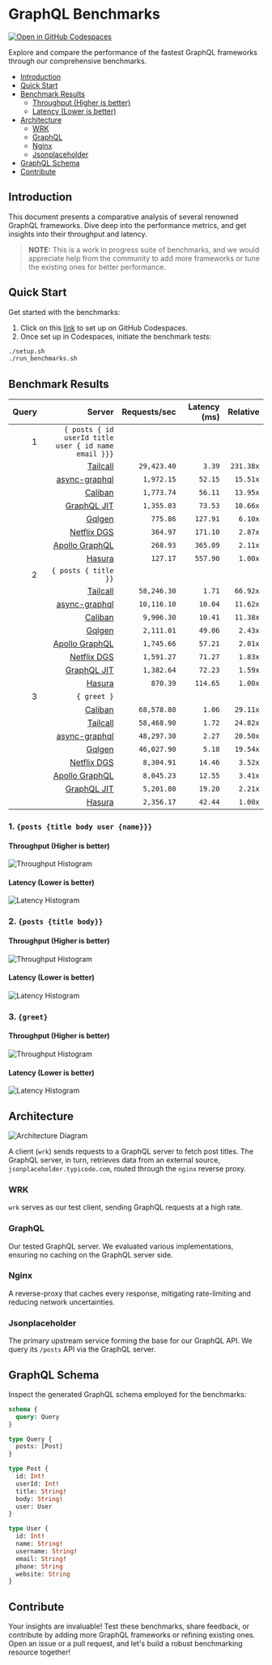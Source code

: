 # GraphQL Benchmarks <!-- omit from toc -->

[![Open in GitHub Codespaces](https://github.com/codespaces/badge.svg)](https://codespaces.new/tailcallhq/graphql-benchmarks)

Explore and compare the performance of the fastest GraphQL frameworks through our comprehensive benchmarks.

- [Introduction](#introduction)
- [Quick Start](#quick-start)
- [Benchmark Results](#benchmark-results)
  - [Throughput (Higher is better)](#throughput-higher-is-better)
  - [Latency (Lower is better)](#latency-lower-is-better)
- [Architecture](#architecture)
  - [WRK](#wrk)
  - [GraphQL](#graphql)
  - [Nginx](#nginx)
  - [Jsonplaceholder](#jsonplaceholder)
- [GraphQL Schema](#graphql-schema)
- [Contribute](#contribute)

[Tailcall]: https://github.com/tailcallhq/tailcall
[Gqlgen]: https://github.com/99designs/gqlgen
[Apollo GraphQL]: https://github.com/apollographql/apollo-server
[Netflix DGS]: https://github.com/netflix/dgs-framework
[Caliban]: https://github.com/ghostdogpr/caliban
[async-graphql]: https://github.com/async-graphql/async-graphql
[Hasura]: https://github.com/hasura/graphql-engine
[GraphQL JIT]: https://github.com/zalando-incubator/graphql-jit

## Introduction

This document presents a comparative analysis of several renowned GraphQL frameworks. Dive deep into the performance metrics, and get insights into their throughput and latency.

> **NOTE:** This is a work in progress suite of benchmarks, and we would appreciate help from the community to add more frameworks or tune the existing ones for better performance.

## Quick Start

Get started with the benchmarks:

1. Click on this [link](https://codespaces.new/tailcallhq/graphql-benchmarks) to set up on GitHub Codespaces.
2. Once set up in Codespaces, initiate the benchmark tests:

```bash
./setup.sh
./run_benchmarks.sh
```

## Benchmark Results

<!-- PERFORMANCE_RESULTS_START -->

| Query | Server | Requests/sec | Latency (ms) | Relative |
|-------:|--------:|--------------:|--------------:|---------:|
| 1 | `{ posts { id userId title user { id name email }}}` |
|| [Tailcall] | `29,423.40` | `3.39` | `231.38x` |
|| [async-graphql] | `1,972.15` | `52.15` | `15.51x` |
|| [Caliban] | `1,773.74` | `56.11` | `13.95x` |
|| [GraphQL JIT] | `1,355.03` | `73.53` | `10.66x` |
|| [Gqlgen] | `775.86` | `127.91` | `6.10x` |
|| [Netflix DGS] | `364.97` | `171.10` | `2.87x` |
|| [Apollo GraphQL] | `268.93` | `365.09` | `2.11x` |
|| [Hasura] | `127.17` | `557.90` | `1.00x` |
| 2 | `{ posts { title }}` |
|| [Tailcall] | `58,246.30` | `1.71` | `66.92x` |
|| [async-graphql] | `10,116.10` | `10.04` | `11.62x` |
|| [Caliban] | `9,906.30` | `10.41` | `11.38x` |
|| [Gqlgen] | `2,111.01` | `49.06` | `2.43x` |
|| [Apollo GraphQL] | `1,745.66` | `57.21` | `2.01x` |
|| [Netflix DGS] | `1,591.27` | `71.27` | `1.83x` |
|| [GraphQL JIT] | `1,382.64` | `72.23` | `1.59x` |
|| [Hasura] | `870.39` | `114.65` | `1.00x` |
| 3 | `{ greet }` |
|| [Caliban] | `68,578.80` | `1.06` | `29.11x` |
|| [Tailcall] | `58,468.90` | `1.72` | `24.82x` |
|| [async-graphql] | `48,297.30` | `2.27` | `20.50x` |
|| [Gqlgen] | `46,027.90` | `5.18` | `19.54x` |
|| [Netflix DGS] | `8,304.91` | `14.46` | `3.52x` |
|| [Apollo GraphQL] | `8,045.23` | `12.55` | `3.41x` |
|| [GraphQL JIT] | `5,201.80` | `19.20` | `2.21x` |
|| [Hasura] | `2,356.17` | `42.44` | `1.00x` |

<!-- PERFORMANCE_RESULTS_END -->



### 1. `{posts {title body user {name}}}`
#### Throughput (Higher is better)

![Throughput Histogram](assets/req_sec_histogram1.png)

#### Latency (Lower is better)

![Latency Histogram](assets/latency_histogram1.png)

### 2. `{posts {title body}}`
#### Throughput (Higher is better)

![Throughput Histogram](assets/req_sec_histogram2.png)

#### Latency (Lower is better)

![Latency Histogram](assets/latency_histogram2.png)

### 3. `{greet}`
#### Throughput (Higher is better)

![Throughput Histogram](assets/req_sec_histogram3.png)

#### Latency (Lower is better)

![Latency Histogram](assets/latency_histogram3.png)

## Architecture

![Architecture Diagram](assets/architecture.png)

A client (`wrk`) sends requests to a GraphQL server to fetch post titles. The GraphQL server, in turn, retrieves data from an external source, `jsonplaceholder.typicode.com`, routed through the `nginx` reverse proxy.

### WRK

`wrk` serves as our test client, sending GraphQL requests at a high rate.

### GraphQL

Our tested GraphQL server. We evaluated various implementations, ensuring no caching on the GraphQL server side.

### Nginx

A reverse-proxy that caches every response, mitigating rate-limiting and reducing network uncertainties.

### Jsonplaceholder

The primary upstream service forming the base for our GraphQL API. We query its `/posts` API via the GraphQL server.

## GraphQL Schema

Inspect the generated GraphQL schema employed for the benchmarks:

```graphql
schema {
  query: Query
}

type Query {
  posts: [Post]
}

type Post {
  id: Int!
  userId: Int!
  title: String!
  body: String!
  user: User
}

type User {
  id: Int!
  name: String!
  username: String!
  email: String!
  phone: String
  website: String
}
```

## Contribute

Your insights are invaluable! Test these benchmarks, share feedback, or contribute by adding more GraphQL frameworks or refining existing ones. Open an issue or a pull request, and let's build a robust benchmarking resource together!
